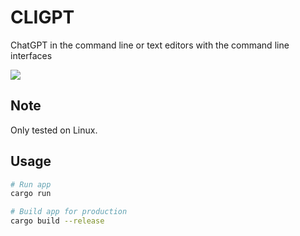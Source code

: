 # CLIGPT

ChatGPT in the command line or text editors with the command line interfaces


![](https://github.com/weiying-chen/cli_gpt/blob/main/demo.gif)

## Note

Only tested on Linux.

## Usage

```bash
# Run app
cargo run

# Build app for production
cargo build --release
```
